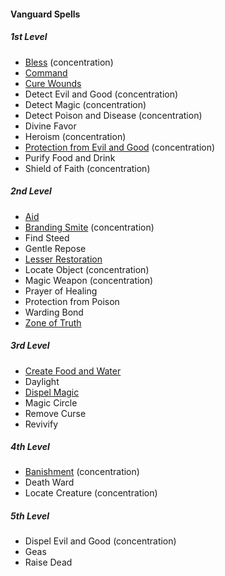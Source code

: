 #### Vanguard Spells
<!-- Since Vanguards don't have ritual casting, ritual spells are not marked as such. -->

##### 1st Level

- [Bless](#Bless_bless) (concentration)
- [Command](#Command_command)
- [Cure Wounds](#Cure_Wounds_cure_wounds)
- Detect Evil and Good (concentration)
- Detect Magic (concentration)
- Detect Poison and Disease (concentration)
- Divine Favor
- Heroism (concentration)
- [Protection from Evil and Good](#Protection_from_Evil_and_Good_protection_from_evil_and_good) (concentration)
- Purify Food and Drink
- Shield of Faith (concentration)

##### 2nd Level

- [Aid](#Aid_aid)
- [Branding Smite](#Branding_Smite_branding_smite) (concentration)
- Find Steed
- Gentle Repose
- [Lesser Restoration](#Lesser_Restoration_lesser_restoration)
- Locate Object (concentration)
- Magic Weapon (concentration)
- Prayer of Healing
- Protection from Poison
- Warding Bond
- [Zone of Truth](#Zone_of_Truth_zone_of_truth)

##### 3rd Level

- [Create Food and Water](#Create_Food_and_Water_create_food_and_water)
- Daylight
- [Dispel Magic](#Dispel_Magic_dispel_magic)
- Magic Circle
- Remove Curse
- Revivify

##### 4th Level

- [Banishment](#Banishment_banishment) (concentration)
- Death Ward
- Locate Creature (concentration)

##### 5th Level

- Dispel Evil and Good (concentration)
- Geas
- Raise Dead
